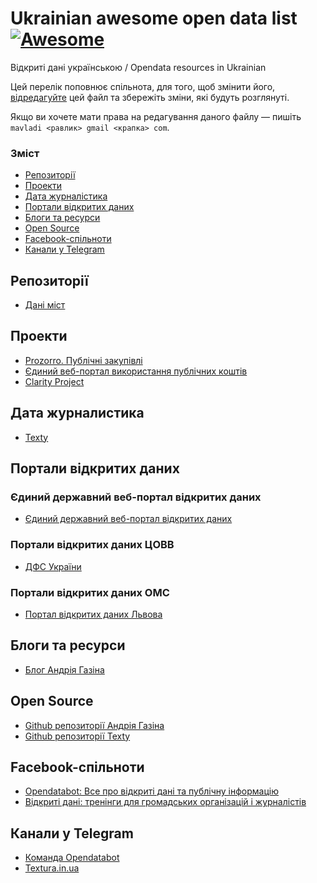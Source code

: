 
# Ukrainian awesome open data list  [![Awesome](https://cdn.rawgit.com/sindresorhus/awesome/d7305f38d29fed78fa85652e3a63e154dd8e8829/media/badge.svg)](https://github.com/sindresorhus/awesome)

Відкриті дані українською / Opendata resources in Ukrainian

Цей перелік поповнює спільнота, для того, щоб змінити його, [відредагуйте](https://github.com/ap-Codkelden/awesome-opendata-uk/edit/master/README.md) цей файл та збережіть зміни, які будуть розглянуті.

Якщо ви хочете мати права на редагування даного файлу — пишіть `mavladi <равлик> gmail <крапка> com`.

### Зміст

* [Репозиторії](#репозиторії)
* [Проекти](#проекти)
* [Дата журналістика](#дата-журналістика)
* [Портали відкритих даних](#портали-відкритих-даних)
* [Блоги та ресурси](#блоги-та-ресурси)
* [Open Source](#open-source)
* [Facebook-спільноти](#facebook-спільноти)
* [Канали у Telegram](#канали-у-telegram)


## Репозиторії
* [Дані міст](https://data.danimist.org.ua/)

## Проекти

* [Prozorro. Публічні закупівлі](https://prozorro.gov.ua/)
* [Єдиний веб-портал використання публічних коштів](https://spending.gov.ua/)
* [Clarity Project](https://clarity-project.info/tenders)

## Дата журналистика
* [Texty](http://texty.org.ua/)

## Портали відкритих даних

### Єдиний державний веб-портал відкритих даних
* [Єдиний державний веб-портал відкритих даних](https://data.gov.ua)

### Портали відкритих даних ЦОВВ
* [ДФС України](http://sfs.gov.ua/datasets.php)

### Портали відкритих даних ОМС
* [Портал відкритих даних Львова](http://opendata.city-adm.lviv.ua/)

<!-- ### Портали відкритих даних ГО та інших організацій -->


## Блоги та ресурси
* [Блог Андрія Газіна](http://textura.in.ua/)

## Open Source
* [Github репозиторії Андрія Газіна](http://github.com/andriy-gazin)
* [Github репозиторії Texty](https://github.com/texty)

## Facebook-спільноти
* [Opendatabot: Все про відкриті дані та публічну інформацію](https://www.facebook.com/groups/198215887451921/)
* [Відкриті дані: тренінги для громадських організацій і журналістів](https://www.facebook.com/groups/OpenDataUA/)

## Канали у Telegram
* [Команда Opendatabot](https://t.me/opendataukraine)
* [Textura.in.ua](https://t.me/texturainua)
